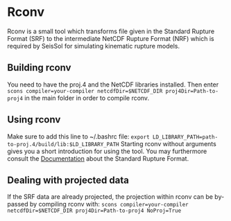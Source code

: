 # Rconv
Rconv is a small tool which transforms file given in the Standard Rupture Format (SRF) to the intermediate NetCDF Rupture Format (NRF) which is required by SeisSol for simulating kinematic rupture models.

## Building rconv
You need to have the proj.4 and the NetCDF libraries installed.
Then enter
`scons compiler=your-compiler netcdfDir=$NETCDF_DIR proj4Dir=Path-to-proj4`
in the main folder in order to compile rconv.

## Using rconv
Make sure to add this line to ~/.bashrc file:
`export LD_LIBRARY_PATH=path-to-proj.4/build/lib:$LD_LIBRARY_PATH`
Starting rconv without arguments gives you a short introduction for using the tool. You may furthermore consult the [Documentation](https://seissol.readthedocs.io/en/latest/standard-rupture-format.html) about the Standard Rupture Format.

## Dealing with projected data
If the SRF data are already projected, the projection within rconv can be by-passed by compiling rconv with:
`scons compiler=your-compiler netcdfDir=$NETCDF_DIR proj4Dir=Path-to-proj4 NoProj=True`
